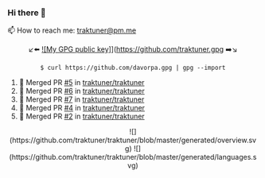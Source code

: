 ### Hi there 👋

<!--
**traktuner/traktuner** is a ✨ _special_ ✨ repository because its `README.md` (this file) appears on your GitHub profile.

Here are some ideas to get you started:

- 🔭 I’m currently working on ...
- 🌱 I’m currently learning ...
- 👯 I’m looking to collaborate on ...
- 🤔 I’m looking for help with ...
- 💬 Ask me about ...
- 📫 How to reach me: ...
- 😄 Pronouns: ...
- ⚡ Fun fact: ...
-->

📫 How to reach me: traktuner@pm.me
<div align="center" markdown="1">

↙️⬅️ [![My GPG public key]](https://img.shields.io/badge/GPG%20public%20key-6D4AFF?style=for-the-badge)](https://github.com/traktuner.gpg ➡️↘️

```shell
$ curl https://github.com/davorpa.gpg | gpg --import
```

</div>

<!--START_SECTION:activity-->
1. 🎉 Merged PR [#5](https://github.com/traktuner/traktuner/pull/5) in [traktuner/traktuner](https://github.com/traktuner/traktuner)
2. 🎉 Merged PR [#6](https://github.com/traktuner/traktuner/pull/6) in [traktuner/traktuner](https://github.com/traktuner/traktuner)
3. 🎉 Merged PR [#7](https://github.com/traktuner/traktuner/pull/7) in [traktuner/traktuner](https://github.com/traktuner/traktuner)
4. 🎉 Merged PR [#4](https://github.com/traktuner/traktuner/pull/4) in [traktuner/traktuner](https://github.com/traktuner/traktuner)
5. 🎉 Merged PR [#2](https://github.com/traktuner/traktuner/pull/2) in [traktuner/traktuner](https://github.com/traktuner/traktuner)
<!--END_SECTION:activity-->

<div align="center" markdown="1">
![](https://github.com/traktuner/traktuner/blob/master/generated/overview.svg)
![](https://github.com/traktuner/traktuner/blob/master/generated/languages.svg)
</div>
